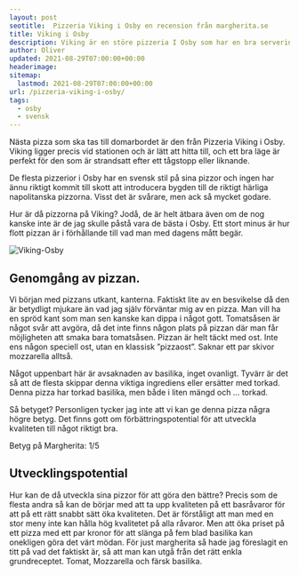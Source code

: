 ```yaml
---
layout: post
seotitle:  Pizzeria Viking i Osby en recension från margherita.se
title: Viking i Osby
description: Viking är en störe pizzeria I Osby som har en bra servering för den som vill sitta och äta något som är halvbra gjort, och passar stilen.
author: Oliver
updated: 2021-08-29T07:00:00+00:00
headerimage:
sitemap:
  lastmod: 2021-08-29T07:00:00+00:00
url: /pizzeria-viking-i-osby/
tags:
  - osby
  - svensk
---
```


Nästa pizza som ska tas till domarbordet är den från Pizzeria Viking i Osby. Viking ligger precis vid stationen och är lätt att hitta till, och ett bra läge är perfekt för den som är strandsatt efter ett tågstopp eller liknande.

De flesta pizzerior i Osby har en svensk stil på sina pizzor och ingen har ännu riktigt kommit till skott att introducera bygden till de riktigt härliga napolitanska pizzorna. Visst det är svårare, men ack så mycket godare.

Hur är då pizzorna på Viking? Jodå, de är helt ätbara även om de nog kanske inte är de jag skulle påstå vara de bästa i Osby. Ett stort minus är hur flott pizzan är i förhållande till vad man med dagens mått begär.

![Viking-Osby](https://i.imgur.com/QprL265.jpg)

## Genomgång av pizzan.

Vi början med pizzans utkant, kanterna. Faktiskt lite av en besvikelse då den är betydligt mjukare än vad jag själv förväntar mig av en pizza. Man vill ha en spröd kant som man sen kanske kan dippa i något gott.
Tomatsåsen är något svår att avgöra, då det inte finns någon plats på pizzan där man får möjligheten att smaka bara tomatsåsen. Pizzan är helt täckt med ost. Inte ens någon speciell ost, utan en klassisk ”pizzaost”. Saknar ett par skivor mozzarella alltså.

Något uppenbart här är avsaknaden av basilika, inget ovanligt. Tyvärr är det så att de flesta skippar denna viktiga ingrediens eller ersätter med torkad. Denna pizza har torkad basilika, men både i liten mängd och … torkad.

Så betyget? Personligen tycker jag inte att vi kan ge denna pizza några högre betyg. Det finns gott om förbättringspotential för att utveckla kvaliteten till något riktigt bra.

Betyg på Margherita: 1/5

## Utvecklingspotential

Hur kan de då utveckla sina pizzor för att göra den bättre? Precis som de flesta andra så kan de börjar med att ta upp kvaliteten på ett basråvaror för att på ett rätt snabbt sätt öka kvaliteten.
Det är förståligt att man med en stor meny inte kan hålla hög kvalitetet på alla råvaror. Men att öka priset på ett pizza med ett par kronor för att slänga på fem blad basilika kan onekligen göra det värt mödan.
För just margherita så hade jag föreslagit en titt på vad det faktiskt är, så att man kan utgå från det rätt enkla grundreceptet. Tomat, Mozzarella och färsk basilika.
